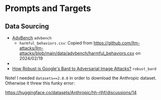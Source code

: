 # Prompts and Targets

## Data Sourcing

- [AdvBench](https://github.com/llm-attacks/llm-attacks/tree/main) `advbench`
  - `harmful_behaviors.csv`: Copied from https://github.com/llm-attacks/llm-attacks/blob/main/data/advbench/harmful_behaviors.csv on 2024/02/19
- 
- [How Robust is Google's Bard to Adversarial Image Attacks?](https://github.com/thu-ml/Attack-Bard/) `robust_bard`


Note! I needed `datasets==2.8.0` in order to download the Anthropic dataset. Otherwise it threw this funky error:

https://huggingface.co/datasets/Anthropic/hh-rlhf/discussions/14